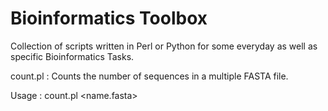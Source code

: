 # Bioinformatics Toolbox

Collection of scripts written in Perl or Python for some everyday as well as specific Bioinformatics Tasks.

count.pl : Counts the number of sequences in a multiple FASTA file.

Usage : count.pl <name.fasta>
